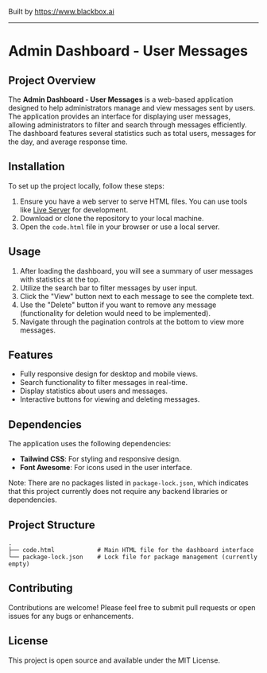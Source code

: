 
Built by https://www.blackbox.ai

---

# Admin Dashboard - User Messages

## Project Overview
The **Admin Dashboard - User Messages** is a web-based application designed to help administrators manage and view messages sent by users. The application provides an interface for displaying user messages, allowing administrators to filter and search through messages efficiently. The dashboard features several statistics such as total users, messages for the day, and average response time.

## Installation
To set up the project locally, follow these steps:

1. Ensure you have a web server to serve HTML files. You can use tools like [Live Server](https://marketplace.visualstudio.com/items?itemName=ritwickdey.LiveServer) for development.
2. Download or clone the repository to your local machine.
3. Open the `code.html` file in your browser or use a local server.

## Usage
1. After loading the dashboard, you will see a summary of user messages with statistics at the top.
2. Utilize the search bar to filter messages by user input.
3. Click the "View" button next to each message to see the complete text.
4. Use the "Delete" button if you want to remove any message (functionality for deletion would need to be implemented).
5. Navigate through the pagination controls at the bottom to view more messages.

## Features
- Fully responsive design for desktop and mobile views.
- Search functionality to filter messages in real-time.
- Display statistics about users and messages.
- Interactive buttons for viewing and deleting messages.

## Dependencies
The application uses the following dependencies:
- **Tailwind CSS**: For styling and responsive design.
- **Font Awesome**: For icons used in the user interface.

Note: There are no packages listed in `package-lock.json`, which indicates that this project currently does not require any backend libraries or dependencies.

## Project Structure
```
.
├── code.html            # Main HTML file for the dashboard interface
└── package-lock.json    # Lock file for package management (currently empty)
```

## Contributing
Contributions are welcome! Please feel free to submit pull requests or open issues for any bugs or enhancements.

## License
This project is open source and available under the MIT License.